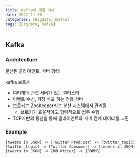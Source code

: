 ```yaml
---
title: Kafka에 대한 이해
date: 2022-11-08
categories: [Bigdata, Kafka]
tags: [Bigdata, Kafka]
---
```


## Kafka

### Architecture

분산된 클라이언트, 서버 형태

kafka 브로커

- 여러개의 관련 서버가 있는 클러스터
- 이벤트 수신, 저장 배포 하는 전용 서버
- 브로커는 ZooKeeper라는 분산 시스템에서 관리됨
  - 브로커가 효율적이고 협력적으로 업무 수행
- TCP기반의 통신을 통해 클라이언트와 서버 간에 데이터를 교환

### Example

```plaintext
[tweets in JSON] -> [Twitter Producer] -> [twitter_topic]
[twitter_topic] -> [Twitter Comsumer] -> [tweets in JSON]
[tweets in JSON] -> [DB Writer] -> [RDBMS]
```

